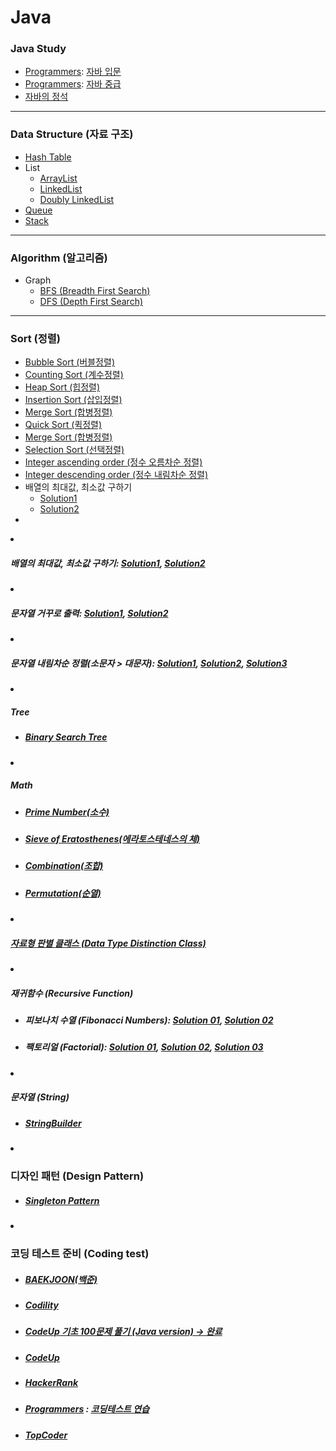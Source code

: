 # Java
### Java Study
+ [Programmers](https://programmers.co.kr/): [자바 입문](https://github.com/jysaa5/VioletCheese_Study/tree/master/Programmers_Java_Beginning/src)
+ [Programmers](https://programmers.co.kr/): [자바 중급](https://github.com/jysaa5/VioletCheese_Study/tree/master/Programmers_Java_Intermediate/src)
+ [자바의 정석](https://github.com/jysaa5/Violet_Study_Java/tree/master/Java_Standard_Procedure/src)

--------------------------------
### Data Structure (자료 구조) 
+ [Hash Table](https://github.com/jysaa5/VioletCheese_Study_Java/tree/master/DataStructure/src/imp/table/hash/table)
+ List
  + [ArrayList](https://github.com/jysaa5/VioletCheese_Study_Java/tree/master/DataStructure/src/imp/list/array) 
  + [LinkedList](https://github.com/jysaa5/VioletCheese_Study_Java/tree/master/DataStructure/src/imp/list/linked/list)
  + [Doubly LinkedList](https://github.com/jysaa5/VioletCheese_Study_Java/tree/master/DataStructure/src/imp/list/doubly/linked/list)
+ [Queue](https://github.com/jysaa5/VioletCheese_Study_Java/tree/master/DataStructure/src/imp/queue)
+ [Stack](https://github.com/jysaa5/VioletCheese_Study_Java/tree/master/DataStructure/src/imp/stack)

--------------------------------
### Algorithm (알고리즘)</h3>
+ Graph
  + [BFS (Breadth First Search)](https://github.com/jysaa5/VioletCheese_Study_Java/tree/master/Algorithm/src/graph/bfs)
  + [DFS (Depth First Search)](https://github.com/jysaa5/VioletCheese_Study_Java/tree/master/Algorithm/src/graph/dfs)

--------------------------------
### Sort (정렬)
+ [Bubble Sort (버블정렬)](https://github.com/jysaa5/VioletCheese_Study_Java/tree/master/Algorithm/src/sort/bubbleSort)
+ [Counting Sort (계수정렬)](https://github.com/jysaa5/VioletCheese_Study_Java/tree/master/Algorithm/src/sort/countingSort)
+ [Heap Sort (힙정렬)](https://github.com/jysaa5/VioletCheese_Study_Java/tree/master/Algorithm/src/sort/heapSort)
+ [Insertion Sort (삽입정렬)](https://github.com/jysaa5/VioletCheese_Study_Java/tree/master/Algorithm/src/sort/insertionSort)
+ [Merge Sort (합병정렬)](https://github.com/jysaa5/VioletCheese_Study_Java/tree/master/Algorithm/src/sort/mergeSort)
+ [Quick Sort (퀵정렬)](https://github.com/jysaa5/VioletCheese_Study_Java/tree/master/Algorithm/src/sort/quickSort)
+ [Merge Sort (합병정렬)](https://github.com/jysaa5/VioletCheese_Study_Java/tree/master/Algorithm/src/sort/radixSort)
+ [Selection Sort (선택정렬)](https://github.com/jysaa5/VioletCheese_Study_Java/tree/master/Algorithm/src/sort/selectionSort)
+ [Integer ascending order (정수 오름차순 정렬)](https://github.com/jysaa5/Violet_Study_Java/blob/master/Algorithm/src/sort/number/size/Integer_SortAsc_Sol_01.java)
+ [Integer descending order (정수 내림차순 정렬)](https://github.com/jysaa5/Violet_Study_Java/blob/master/Algorithm/src/sort/number/size/Integer_SortDes_Sol_02.java)
+ 배열의 최대값, 최소값 구하기
  + [Solution1](https://github.com/jysaa5/Violet_Study_Java/blob/master/Algorithm/src/sort/number/size/Max_Min_Sol_01.java)
  + [Solution2](https://github.com/jysaa5/Violet_Study_Java/blob/master/Algorithm/src/sort/number/size/Max_Min_Sol_02.java)
+ []()


<li><h5>배열의 최대값, 최소값 구하기: <a href ="https://github.com/jysaa5/Violet_Study_Java/blob/master/Algorithm/src/sort/number/size/Max_Min_Sol_01.java">Solution1</a>, <a href ="https://github.com/jysaa5/Violet_Study_Java/blob/master/Algorithm/src/sort/number/size/Max_Min_Sol_02.java">Solution2</a></h5> </li>
<li><h5>문자열 거꾸로 출력: <a href="https://github.com/jysaa5/Violet_Study_Java/blob/master/Algorithm/src/sort/string/String_Reverse_01.java">Solution1</a>, <a href="https://github.com/jysaa5/Violet_Study_Java/blob/master/Algorithm/src/sort/string/String_Reverse_02.java">Solution2</a></h5></li>
<li><h5>문자열 내림차순 정렬(소문자 > 대문자): <a href="https://github.com/jysaa5/Violet_Study_Java/blob/master/Algorithm/src/sort/string/String_SortDes_01.java">Solution1</a>, <a href="https://github.com/jysaa5/Violet_Study_Java/blob/master/Algorithm/src/sort/string/String_SortDes_02.java">Solution2</a>, <a href="https://github.com/jysaa5/Violet_Study_Java/blob/master/Algorithm/src/sort/string/String_SortDes_03.java">Solution3</a></h5></li>
</ul>
  
</li>
<li><h5>Tree</h5>
<ul>
<li><h5><a href="https://github.com/jysaa5/VioletCheese_Study_Java/tree/master/Algorithm/src/tree/binarySearchTree">Binary Search Tree</a></h5></li>
</ul>
  
<li><h5>Math</h5>
<ul>
<li><h5><a href="https://github.com/jysaa5/Violet_Study_Java/blob/master/Algorithm/src/number/primeNumber/PrimeNumber.java">Prime Number(소수)</a></h5></li>
<li><h5><a href="https://github.com/jysaa5/Violet_Study_Java/blob/master/Algorithm/src/number/primeNumber/Sieve_of_Eratosthenes.java">Sieve of Eratosthenes(에라토스테네스의 체)</a></h5></li>
<li><h5><a href="https://github.com/jysaa5/Violet_Study_Java/blob/master/Algorithm/src/math/combination/Combination_01.java">Combination(조합)</a></h5></li>
<li><h5><a href="https://github.com/jysaa5/Violet_Study_Java/blob/master/Algorithm/src/math/permutation">Permutation(순열)</a></h5></li>
</ul>

<li><h5> <a href="https://github.com/jysaa5/Violet_Study_Java/tree/master/Algorithm/src/distinguish/data/type">자료형 판별 클래스 (Data Type Distinction Class)</a></h5></li>

<li><h5>재귀함수 (Recursive Function)</h5>
<ul>
  <li><h5>피보나치 수열 (Fibonacci Numbers): <a href="https://github.com/jysaa5/Violet_Study_Java/blob/master/Algorithm/src/recursive/function/Fibonacci_Sol_01.java">Solution 01</a>, <a href="https://github.com/jysaa5/Violet_Study_Java/blob/master/Algorithm/src/recursive/function/Fibonacci_Sol_02.java">Solution 02</a></h5></li>
  <li><h5>팩토리얼 (Factorial): <a href="https://github.com/jysaa5/Violet_Study_Java/blob/master/Algorithm/src/recursive/function/Factorial_Sol_01.java">Solution 01</a>, <a href="https://github.com/jysaa5/Violet_Study_Java/blob/master/Algorithm/src/recursive/function/Factorial_Sol_02.java">Solution 02</a>, <a href="https://github.com/jysaa5/Violet_Study_Java/blob/master/Algorithm/src/recursive/function/Factorial_Sol_03.java">Solution 03</a></h5></li>
</ul>

<li><h5>문자열 (String)</h5>
<ul>
<li><h5><a href="https://github.com/jysaa5/Violet_Study_Java/tree/master/Algorithm/src/stringBuilder">StringBuilder</a></h5>
</li>
</ul>
  
</li>
</ul>
</li>
<li><h3>디자인 패턴 (Design Pattern)</h3> 
<ul>
<li><h5><a href="https://github.com/jysaa5/VioletCheese_Study_Java/tree/master/DesignPattern/src/singleton/pattern">Singleton Pattern</a></h5></li>
</ul>
</li>
<li><h3>코딩 테스트 준비 (Coding test)</h3>
<ul>
<li><h5><a href="https://github.com/jysaa5/Violet_Study_Java/tree/master/BaekJoon_Ex/src">BAEKJOON(백준)</a></h5></li>
<li><h5><a href="https://github.com/jysaa5/VioletCheese_Study_Java/tree/master/Codility_Ex">Codility</a></h5></li>
<li><h5><a href ="https://github.com/jysaa5/VioletCheese_Study_Java/tree/master/CodeUp_basics100/src/violetCheese">CodeUp 기초 100문제 풀기 (Java version) → 완료</a></h5></li>
<li><h5><a href="https://github.com/jysaa5/Violet_Study_Java/tree/master/CodeUp/src">CodeUp</a></h5></li>
<li><h5><a href="https://github.com/jysaa5/VioletCheese_Study_Java/tree/master/HackerRank">HackerRank</a></h5></li>
<li><h5> <a href ="https://programmers.co.kr/">Programmers</a> : <a href="https://github.com/jysaa5/VioletCheese_Study_Java/tree/master/Programmers_Ex/src">코딩테스트 연습</a></h5></li>
<li><h5><a href="https://github.com/jysaa5/VioletCheese_Study_Java/tree/master/TopCoder">TopCoder</a></h5></li>
</ul>
</li>
</ul>
